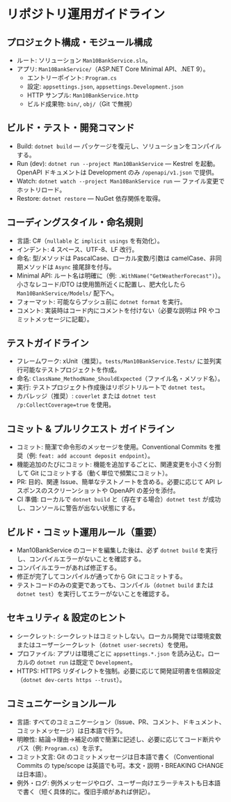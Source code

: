 # リポジトリ運用ガイドライン

## プロジェクト構成・モジュール構成
- ルート: ソリューション `Man10BankService.sln`。
- アプリ: `Man10BankService/`（ASP.NET Core Minimal API、.NET 9）。
  - エントリーポイント: `Program.cs`
  - 設定: `appsettings.json`, `appsettings.Development.json`
  - HTTP サンプル: `Man10BankService.http`
  - ビルド成果物: `bin/`, `obj/`（Git で無視）

## ビルド・テスト・開発コマンド
- Build: `dotnet build` — パッケージを復元し、ソリューションをコンパイルする。
- Run (dev): `dotnet run --project Man10BankService` — Kestrel を起動。OpenAPI ドキュメントは Development のみ `/openapi/v1.json` で提供。
- Watch: `dotnet watch --project Man10BankService run` — ファイル変更でホットリロード。
- Restore: `dotnet restore` — NuGet 依存関係を取得。

## コーディングスタイル・命名規則
- 言語: C#（`nullable` と `implicit usings` を有効化）。
- インデント: 4 スペース、UTF-8、LF 改行。
- 命名: 型/メソッドは PascalCase、ローカル変数/引数は camelCase、非同期メソッドは `Async` 接尾辞を付与。
- Minimal API: ルート名は明確に（例: `.WithName("GetWeatherForecast")`）。小さなレコード/DTO は使用箇所近くに配置し、肥大化したら `Man10BankService/Models/` 配下へ。
- フォーマット: 可能ならプッシュ前に `dotnet format` を実行。
- コメント: 実装時はコード内にコメントを付けない（必要な説明は PR やコミットメッセージに記載）。

## テストガイドライン
- フレームワーク: xUnit（推奨）。`tests/Man10BankService.Tests/` に並列実行可能なテストプロジェクトを作成。
- 命名: `ClassName_MethodName_ShouldExpected`（ファイル名・メソッド名）。
- 実行: テストプロジェクト作成後はリポジトリルートで `dotnet test`。
- カバレッジ（推奨）: `coverlet` または `dotnet test /p:CollectCoverage=true` を使用。

## コミット & プルリクエスト ガイドライン
- コミット: 簡潔で命令形のメッセージを使用。Conventional Commits を推奨（例: `feat: add account deposit endpoint`）。
- 機能追加のたびにコミット: 機能を追加するごとに、関連変更を小さく分割して Git にコミットする（動く単位で頻繁にコミット）。
- PR: 目的、関連 Issue、簡単なテストノートを含める。必要に応じて API レスポンスのスクリーンショットや OpenAPI の差分を添付。
- CI 準備: ローカルで `dotnet build` と（存在する場合）`dotnet test` が成功し、コンソールに警告が出ない状態にする。

## ビルド・コミット運用ルール（重要）
- Man10BankService のコードを編集した後は、必ず `dotnet build` を実行し、コンパイルエラーがないことを確認する。
- コンパイルエラーがあれば修正する。
- 修正が完了してコンパイルが通ってから Git にコミットする。
- テストコードのみの変更であっても、コンパイル（`dotnet build` または `dotnet test`）を実行してエラーがないことを確認する。

## セキュリティ & 設定のヒント
- シークレット: シークレットはコミットしない。ローカル開発では環境変数またはユーザーシークレット（`dotnet user-secrets`）を使用。
- プロファイル: アプリは環境ごとに `appsettings.*.json` を読み込む。ローカルの `dotnet run` は既定で `Development`。
- HTTPS: HTTPS リダイレクトを強制。必要に応じて開発証明書を信頼設定（`dotnet dev-certs https --trust`）。

## コミュニケーションルール
- 言語: すべてのコミュニケーション（Issue、PR、コメント、ドキュメント、コミットメッセージ）は日本語で行う。
- 明瞭性: 結論→理由→補足の順で簡潔に記述し、必要に応じてコード断片やパス（例: `Program.cs`）を示す。
- コミット文言: Git のコミットメッセージは日本語で書く（Conventional Commits の type/scope は英語でも可。本文・説明・BREAKING CHANGE は日本語）。
- 例外・ログ: 例外メッセージやログ、ユーザー向けエラーテキストも日本語で書く（短く具体的に。復旧手順があれば併記）。
